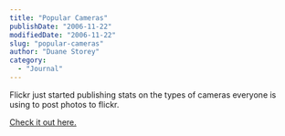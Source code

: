 ```yaml
---
title: "Popular Cameras"
publishDate: "2006-11-22"
modifiedDate: "2006-11-22"
slug: "popular-cameras"
author: "Duane Storey"
category:
  - "Journal"
---
```


Flickr just started publishing stats on the types of cameras everyone is using to post photos to flickr.

[Check it out here.](http://www.flickr.com/cameras/)